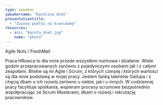 ```yaml
---
type: speaker
speakername: "Karolina Gnat"
presentationtitle:
  - "Zwinna podróż na krańcówkę"
resources:
  - src: "Karola_Gnat.jpg"
    name: "photo"
---
```

Agile Nuts / FreshMail

Praca HRowca to dla mnie przede wszystkim rozmowa i działanie.
Wiele godzin przepracowanych zarówno z pojedynczymi osobami jak i z całymi
zespołami. Bliskie są mi Agile i Scrum, z których czerpię i których wartości
są dla mnie podstawą w mojej pracy. Jestem fanką talentów Gallupa i z chęcią
dbam o ich rozwój zarówno u siebie, jak i u innych. W codziennej pracy
facylituje spotkania, wspieram procesy scrumowe bezpośrednio współpracując ze
Scrum Masterami, dbam o rozwój i rekrutację pracowników.
